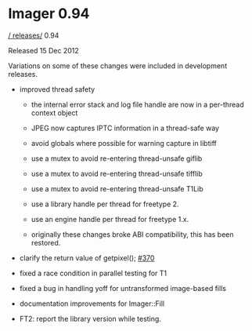 # Imager 0.94

[ / ](..) [releases/](./) 0.94

Released 15 Dec 2012

Variations on some of these changes were included in development releases.

 - improved thread safety

   - the internal error stack and log file handle are now in a per-thread context object

   - JPEG now captures IPTC information in a thread-safe way

   - avoid globals where possible for warning capture in libtiff

   - use a mutex to avoid re-entering thread-unsafe giflib

   - use a mutex to avoid re-entering thread-unsafe tifflib

   - use a mutex to avoid re-entering thread-unsafe T1Lib

   - use a library handle per thread for freetype 2.

   - use an engine handle per thread for freetype 1.x.

   - originally these changes broke ABI compatibility, this has been restored.

 - clarify the return value of getpixel(); [#370](https://github.com/tonycoz/imager/issues/370)

 - fixed a race condition in parallel testing for T1

 - fixed a bug in handling yoff for untransformed image-based fills

 - documentation improvements for Imager::Fill

 - FT2: report the library version while testing.